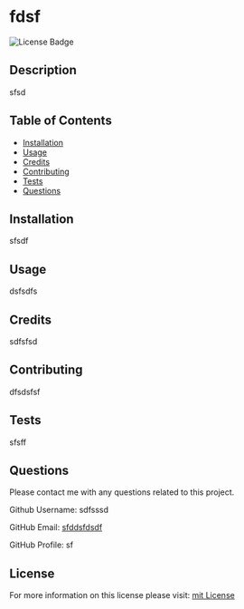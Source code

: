 # fdsf
  ![License Badge](https://img.shields.io/badge/License-mit-blueviolet)

  ## Description
  sfsd

  ## Table of Contents

  - [Installation](#installtion)
  - [Usage](#usage)
  - [Credits](#credits)
  - [Contributing](#contributing)
  - [Tests](#test)
  - [Questions](#questions)
  
  ## Installation

  sfsdf

  ## Usage

  dsfsdfs

  ## Credits

  sdfsfsd
  
  ## Contributing
  
  dfsdsfsf

  ## Tests

  sfsff

  ## Questions

  Please contact me with any questions related to this project.

  Github Username: sdfsssd

  GitHub Email: [sfddsfdsdf](mailto:sfddsfdsdf)

  GitHub Profile: sf

  
  ## License

  For more information on this license please visit: [mit License](https://choosealicense.com/licenses/mit/)
